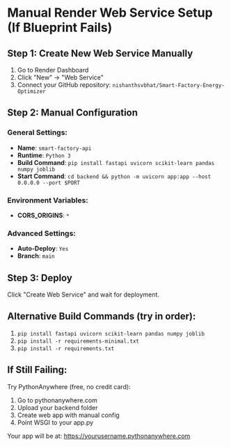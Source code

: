 # Manual Render Web Service Setup (If Blueprint Fails)

## Step 1: Create New Web Service Manually
1. Go to Render Dashboard
2. Click "New" → "Web Service" 
3. Connect your GitHub repository: `nishanthsvbhat/Smart-Factory-Energy-Optimizer`

## Step 2: Manual Configuration
### General Settings:
- **Name**: `smart-factory-api`
- **Runtime**: `Python 3`
- **Build Command**: `pip install fastapi uvicorn scikit-learn pandas numpy joblib`
- **Start Command**: `cd backend && python -m uvicorn app:app --host 0.0.0.0 --port $PORT`

### Environment Variables:
- **CORS_ORIGINS**: `*`

### Advanced Settings:
- **Auto-Deploy**: `Yes`
- **Branch**: `main`

## Step 3: Deploy
Click "Create Web Service" and wait for deployment.

## Alternative Build Commands (try in order):
1. `pip install fastapi uvicorn scikit-learn pandas numpy joblib`
2. `pip install -r requirements-minimal.txt`  
3. `pip install -r requirements.txt`

## If Still Failing:
Try PythonAnywhere (free, no credit card):
1. Go to pythonanywhere.com
2. Upload your backend folder
3. Create web app with manual config
4. Point WSGI to your app.py

Your app will be at: https://yourusername.pythonanywhere.com